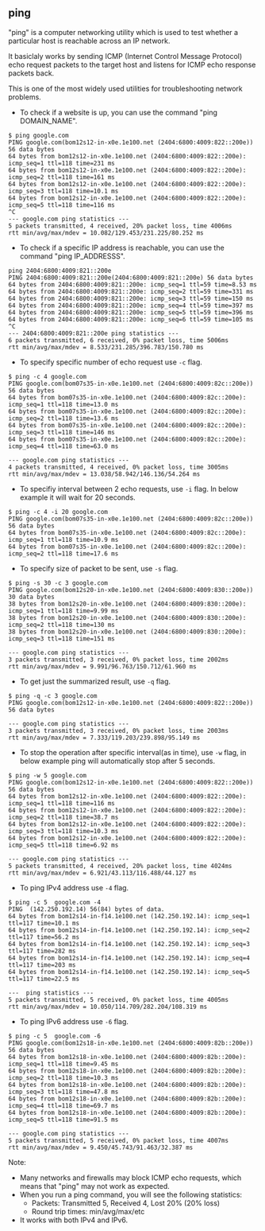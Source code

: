 ## ping ##

"ping" is a computer networking utility which is used to test whether a particular host is reachable across an IP network.

It basiclaly works by sending ICMP (Internet Control Message Protocol) echo request packets to the target host and listens for ICMP echo response packets back.

This is one of the most widely used utilities for troubleshooting network problems.

- To check if a website is up, you can use the command "ping DOMAIN_NAME".
```
$ ping google.com
PING google.com(bom12s12-in-x0e.1e100.net (2404:6800:4009:822::200e)) 56 data bytes
64 bytes from bom12s12-in-x0e.1e100.net (2404:6800:4009:822::200e): icmp_seq=1 ttl=118 time=231 ms
64 bytes from bom12s12-in-x0e.1e100.net (2404:6800:4009:822::200e): icmp_seq=2 ttl=118 time=161 ms
64 bytes from bom12s12-in-x0e.1e100.net (2404:6800:4009:822::200e): icmp_seq=3 ttl=118 time=10.1 ms
64 bytes from bom12s12-in-x0e.1e100.net (2404:6800:4009:822::200e): icmp_seq=5 ttl=118 time=116 ms
^C
--- google.com ping statistics ---
5 packets transmitted, 4 received, 20% packet loss, time 4006ms
rtt min/avg/max/mdev = 10.082/129.453/231.225/80.252 ms
```

- To check if a specific IP address is reachable, you can use the command "ping IP_ADDRESSS".
```
ping 2404:6800:4009:821::200e
PING 2404:6800:4009:821::200e(2404:6800:4009:821::200e) 56 data bytes
64 bytes from 2404:6800:4009:821::200e: icmp_seq=1 ttl=59 time=8.53 ms
64 bytes from 2404:6800:4009:821::200e: icmp_seq=2 ttl=59 time=331 ms
64 bytes from 2404:6800:4009:821::200e: icmp_seq=3 ttl=59 time=150 ms
64 bytes from 2404:6800:4009:821::200e: icmp_seq=4 ttl=59 time=397 ms
64 bytes from 2404:6800:4009:821::200e: icmp_seq=5 ttl=59 time=396 ms
64 bytes from 2404:6800:4009:821::200e: icmp_seq=6 ttl=59 time=105 ms
^C
--- 2404:6800:4009:821::200e ping statistics ---
6 packets transmitted, 6 received, 0% packet loss, time 5006ms
rtt min/avg/max/mdev = 8.533/231.285/396.783/150.780 ms

```

- To specify specific number of echo request use `-c` flag.
```
$ ping -c 4 google.com
PING google.com(bom07s35-in-x0e.1e100.net (2404:6800:4009:82c::200e)) 56 data bytes
64 bytes from bom07s35-in-x0e.1e100.net (2404:6800:4009:82c::200e): icmp_seq=1 ttl=118 time=13.0 ms
64 bytes from bom07s35-in-x0e.1e100.net (2404:6800:4009:82c::200e): icmp_seq=2 ttl=118 time=13.6 ms
64 bytes from bom07s35-in-x0e.1e100.net (2404:6800:4009:82c::200e): icmp_seq=3 ttl=118 time=146 ms
64 bytes from bom07s35-in-x0e.1e100.net (2404:6800:4009:82c::200e): icmp_seq=4 ttl=118 time=63.0 ms

--- google.com ping statistics ---
4 packets transmitted, 4 received, 0% packet loss, time 3005ms
rtt min/avg/max/mdev = 13.038/58.942/146.136/54.264 ms
```

- To specifiy interval between 2 echo requests, use `-i` flag. In below example it will wait for 20 seconds.
```
$ ping -c 4 -i 20 google.com
PING google.com(bom07s35-in-x0e.1e100.net (2404:6800:4009:82c::200e)) 56 data bytes
64 bytes from bom07s35-in-x0e.1e100.net (2404:6800:4009:82c::200e): icmp_seq=1 ttl=118 time=10.9 ms
64 bytes from bom07s35-in-x0e.1e100.net (2404:6800:4009:82c::200e): icmp_seq=2 ttl=118 time=17.6 ms
```

- To specify size of packet to be sent, use `-s` flag.
```
$ ping -s 30 -c 3 google.com
PING google.com(bom12s20-in-x0e.1e100.net (2404:6800:4009:830::200e)) 30 data bytes
38 bytes from bom12s20-in-x0e.1e100.net (2404:6800:4009:830::200e): icmp_seq=1 ttl=118 time=9.99 ms
38 bytes from bom12s20-in-x0e.1e100.net (2404:6800:4009:830::200e): icmp_seq=2 ttl=118 time=130 ms
38 bytes from bom12s20-in-x0e.1e100.net (2404:6800:4009:830::200e): icmp_seq=3 ttl=118 time=151 ms

--- google.com ping statistics ---
3 packets transmitted, 3 received, 0% packet loss, time 2002ms
rtt min/avg/max/mdev = 9.991/96.763/150.712/61.960 ms
```

- To get just the summarized result, use `-q` flag.
```
$ ping -q -c 3 google.com
PING google.com(bom12s12-in-x0e.1e100.net (2404:6800:4009:822::200e)) 56 data bytes

--- google.com ping statistics ---
3 packets transmitted, 3 received, 0% packet loss, time 2003ms
rtt min/avg/max/mdev = 7.333/119.203/239.898/95.149 ms
```

- To stop the operation after specific interval(as in time), use `-w` flag, in below example ping will automatically stop after 5 seconds.
```
$ ping -w 5 google.com
PING google.com(bom12s12-in-x0e.1e100.net (2404:6800:4009:822::200e)) 56 data bytes
64 bytes from bom12s12-in-x0e.1e100.net (2404:6800:4009:822::200e): icmp_seq=1 ttl=118 time=116 ms
64 bytes from bom12s12-in-x0e.1e100.net (2404:6800:4009:822::200e): icmp_seq=2 ttl=118 time=38.7 ms
64 bytes from bom12s12-in-x0e.1e100.net (2404:6800:4009:822::200e): icmp_seq=3 ttl=118 time=10.3 ms
64 bytes from bom12s12-in-x0e.1e100.net (2404:6800:4009:822::200e): icmp_seq=5 ttl=118 time=6.92 ms

--- google.com ping statistics ---
5 packets transmitted, 4 received, 20% packet loss, time 4024ms
rtt min/avg/max/mdev = 6.921/43.113/116.488/44.127 ms
```

- To ping IPv4 address use `-4` flag.
```
$ ping -c 5  google.com -4
PING  (142.250.192.14) 56(84) bytes of data.
64 bytes from bom12s14-in-f14.1e100.net (142.250.192.14): icmp_seq=1 ttl=117 time=10.1 ms
64 bytes from bom12s14-in-f14.1e100.net (142.250.192.14): icmp_seq=2 ttl=117 time=56.2 ms
64 bytes from bom12s14-in-f14.1e100.net (142.250.192.14): icmp_seq=3 ttl=117 time=282 ms
64 bytes from bom12s14-in-f14.1e100.net (142.250.192.14): icmp_seq=4 ttl=117 time=203 ms
64 bytes from bom12s14-in-f14.1e100.net (142.250.192.14): icmp_seq=5 ttl=117 time=22.5 ms

---  ping statistics ---
5 packets transmitted, 5 received, 0% packet loss, time 4005ms
rtt min/avg/max/mdev = 10.050/114.709/282.204/108.319 ms
```

- To ping IPv6 address use `-6` flag.
```
$ ping -c 5  google.com -6
PING google.com(bom12s18-in-x0e.1e100.net (2404:6800:4009:82b::200e)) 56 data bytes
64 bytes from bom12s18-in-x0e.1e100.net (2404:6800:4009:82b::200e): icmp_seq=1 ttl=118 time=9.45 ms
64 bytes from bom12s18-in-x0e.1e100.net (2404:6800:4009:82b::200e): icmp_seq=2 ttl=118 time=10.3 ms
64 bytes from bom12s18-in-x0e.1e100.net (2404:6800:4009:82b::200e): icmp_seq=3 ttl=118 time=47.8 ms
64 bytes from bom12s18-in-x0e.1e100.net (2404:6800:4009:82b::200e): icmp_seq=4 ttl=118 time=69.7 ms
64 bytes from bom12s18-in-x0e.1e100.net (2404:6800:4009:82b::200e): icmp_seq=5 ttl=118 time=91.5 ms

--- google.com ping statistics ---
5 packets transmitted, 5 received, 0% packet loss, time 4007ms
rtt min/avg/max/mdev = 9.450/45.743/91.463/32.387 ms
```

Note: 
- Many networks and firewalls may block ICMP echo requests, which means that "ping" may not work as expected.
- When you run a ping command, you will see the following statistics:
  - Packets: Transmitted 5, Received 4, Lost 20% (20% loss)
  - Round trip times: min/avg/max/etc
- It works with both IPv4 and IPv6.
